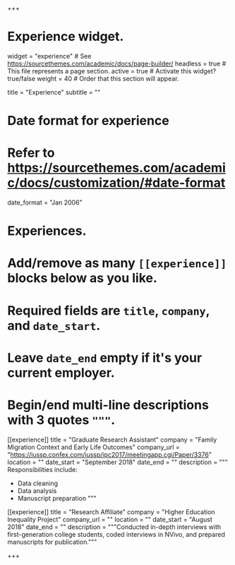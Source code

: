 +++
# Experience widget.
widget = "experience"  # See https://sourcethemes.com/academic/docs/page-builder/
headless = true  # This file represents a page section.
active = true  # Activate this widget? true/false
weight = 40  # Order that this section will appear.

title = "Experience"
subtitle = ""

# Date format for experience
#   Refer to https://sourcethemes.com/academic/docs/customization/#date-format
date_format = "Jan 2006"

# Experiences.
#   Add/remove as many `[[experience]]` blocks below as you like.
#   Required fields are `title`, `company`, and `date_start`.
#   Leave `date_end` empty if it's your current employer.
#   Begin/end multi-line descriptions with 3 quotes `"""`.
[[experience]]
  title = "Graduate Research Assistant"
  company = "Family Migration Context and Early Life Outcomes"
  company_url = "https://iussp.confex.com/iussp/ipc2017/meetingapp.cgi/Paper/3376"
  location = ""
  date_start = "September 2018"
  date_end = ""
  description = """
  Responsibilities include:
  
  * Data cleaning
  * Data analysis
  * Manuscript preparation
  """

[[experience]]
  title = "Research Affiliate"
  company = "Higher Education Inequality Project"
  company_url = ""
  location = ""
  date_start = "August 2018"
  date_end = ""
  description = """Conducted in-depth interviews with first-generation college students, coded interviews in NVivo, and prepared manuscripts for publication."""

+++
